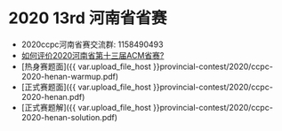# 2020 13rd 河南省省赛

- 2020ccpc河南省赛交流群: 1158490493
- [如何评价2020河南省第十三届ACM省赛?](https://www.zhihu.com/question/431302284)
- [热身赛题面]({{ var.upload_file_host }}provincial-contest/2020/ccpc-2020-henan-warmup.pdf)
- [正式赛题面]({{ var.upload_file_host }}provincial-contest/2020/ccpc-2020-henan.pdf)
- [正式赛题解]({{ var.upload_file_host }}provincial-contest/2020/ccpc-2020-henan-solution.pdf)
